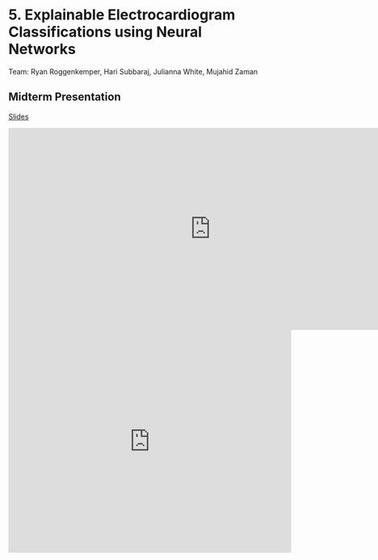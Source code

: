 # 5. Explainable Electrocardiogram Classifications using Neural Networks

Team: Ryan Roggenkemper, Hari Subbaraj, Julianna White, Mujahid Zaman

## Midterm Presentation

[Slides](midterm/5.pptx)

<center><iframe src="http://docs.google.com/gview?url=http://courses.d2l.ai/berkeley-stat-157/projects/midterm/5.pptx&embedded=true"
    style="width:800px; height:400px;" frameborder="0"></iframe></center>

<center><iframe width="560" height="441" src="https://www.youtube.com/embed/PJlgGMWtzSc" frameborder="0" allowfullscreen></iframe></center>
